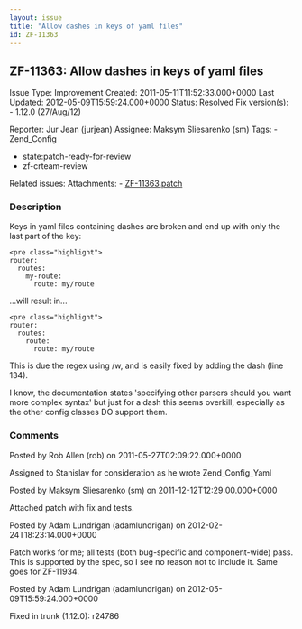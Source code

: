 ```yaml
---
layout: issue
title: "Allow dashes in keys of yaml files"
id: ZF-11363
---
```


ZF-11363: Allow dashes in keys of yaml files
--------------------------------------------

 Issue Type: Improvement Created: 2011-05-11T11:52:33.000+0000 Last Updated: 2012-05-09T15:59:24.000+0000 Status: Resolved Fix version(s): - 1.12.0 (27/Aug/12)
 
 Reporter:  Jur Jean (jurjean)  Assignee:  Maksym Sliesarenko (sm)  Tags: - Zend\_Config
- state:patch-ready-for-review
- zf-crteam-review
 
 Related issues: 
 Attachments: - [ZF-11363.patch](/issues/secure/attachment/14820/ZF-11363.patch)
 
### Description

Keys in yaml files containing dashes are broken and end up with only the last part of the key:

 
    <pre class="highlight">
    router:
      routes:
        my-route:
          route: my/route


...will result in...

 
    <pre class="highlight">
    router:
      routes:
        route:
          route: my/route


This is due the regex using /w, and is easily fixed by adding the dash (line 134).

I know, the documentation states 'specifying other parsers should you want more complex syntax' but just for a dash this seems overkill, especially as the other config classes DO support them.

 

 

### Comments

Posted by Rob Allen (rob) on 2011-05-27T02:09:22.000+0000

Assigned to Stanislav for consideration as he wrote Zend\_Config\_Yaml

 

 

Posted by Maksym Sliesarenko (sm) on 2011-12-12T12:29:00.000+0000

Attached patch with fix and tests.

 

 

Posted by Adam Lundrigan (adamlundrigan) on 2012-02-24T18:23:14.000+0000

Patch works for me; all tests (both bug-specific and component-wide) pass. This is supported by the spec, so I see no reason not to include it. Same goes for ZF-11934.

 

 

Posted by Adam Lundrigan (adamlundrigan) on 2012-05-09T15:59:24.000+0000

Fixed in trunk (1.12.0): r24786

 

 